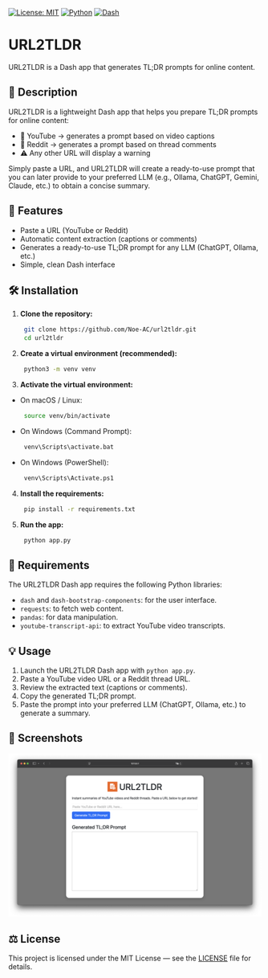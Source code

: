 [![License: MIT](https://img.shields.io/badge/License-MIT-yellow.svg)](./LICENSE)
[![Python](https://img.shields.io/badge/python-3.9%2B-blue.svg)]()
[![Dash](https://img.shields.io/badge/Dash-app-red)]()

# URL2TLDR

URL2TLDR is a Dash app that generates TL;DR prompts for online content.

## 📖 Description

URL2TLDR is a lightweight Dash app that helps you prepare TL;DR prompts for online content:

- 🎥 YouTube → generates a prompt based on video captions
- 📰 Reddit → generates a prompt based on thread comments
- ⚠️ Any other URL will display a warning

Simply paste a URL, and URL2TLDR will create a ready-to-use prompt that you can later provide to your preferred LLM (e.g., Ollama, ChatGPT, Gemini, Claude, etc.) to obtain a concise summary.

## 🚀 Features

- Paste a URL (YouTube or Reddit)
- Automatic content extraction (captions or comments)
- Generates a ready-to-use TL;DR prompt for any LLM (ChatGPT, Ollama, etc.)
- Simple, clean Dash interface

## 🛠️ Installation

1. **Clone the repository:**
   ```bash
	git clone https://github.com/Noe-AC/url2tldr.git
	cd url2tldr
   ```

2. **Create a virtual environment (recommended):**
   ```bash
	python3 -m venv venv
   ```

3. **Activate the virtual environment:**

- On macOS / Linux:
   ```bash
	source venv/bin/activate
   ```
- On Windows (Command Prompt):
   ```bash
	venv\Scripts\activate.bat
   ```
- On Windows (PowerShell):
   ```bash
	venv\Scripts\Activate.ps1
   ```

4. **Install the requirements:**
   ```bash
	pip install -r requirements.txt
   ```

5. **Run the app:**
   ```bash
	python app.py
   ```

## 🧩 Requirements

The URL2TLDR Dash app requires the following Python libraries:

- ``dash`` and ``dash-bootstrap-components``: for the user interface.
- ``requests``: to fetch web content.
- ``pandas``: for data manipulation.
- ``youtube-transcript-api``: to extract YouTube video transcripts.

## 💡 Usage

1. Launch the URL2TLDR Dash app with ``python app.py``.
2. Paste a YouTube video URL or a Reddit thread URL.
3. Review the extracted text (captions or comments).
4. Copy the generated TL;DR prompt.
5. Paste the prompt into your preferred LLM (ChatGPT, Ollama, etc.) to generate a summary.

## 📸 Screenshots

![URL2TLDR Screenshot](screenshots/screenshot-v0.1.2.png)

## ⚖️ License

This project is licensed under the MIT License — see the [LICENSE](./LICENSE) file for details.
